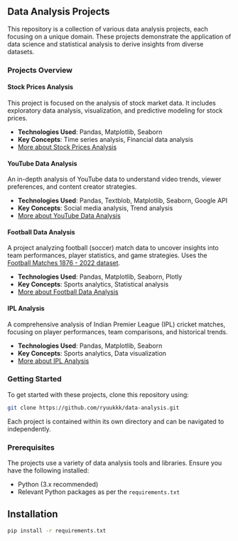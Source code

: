## Data Analysis Projects

This repository is a collection of various data analysis projects, each focusing on a unique domain. These projects demonstrate the application of data science and statistical analysis to derive insights from diverse datasets.

### Projects Overview

#### Stock Prices Analysis

This project is focused on the analysis of stock market data. It includes exploratory data analysis, visualization, and predictive modeling for stock prices.

- **Technologies Used**: Pandas, Matplotlib, Seaborn
- **Key Concepts**: Time series analysis, Financial data analysis
- [More about Stock Prices Analysis](./stock-prices-analysis)

#### YouTube Data Analysis

An in-depth analysis of YouTube data to understand video trends, viewer preferences, and content creator strategies.

- **Technologies Used**: Pandas, Textblob, Matplotlib, Seaborn, Google API
- **Key Concepts**: Social media analysis, Trend analysis
- [More about YouTube Data Analysis](./youtube-data-analysis)

#### Football Data Analysis

A project analyzing football (soccer) match data to uncover insights into team performances, player statistics, and game strategies. Uses the [Football Matches 1876 - 2022 dataset](https://www.kaggle.com/datasets/martj42/international-football-results-from-1872-to-2017).

- **Technologies Used**: Pandas, Matplotlib, Seaborn, Plotly
- **Key Concepts**: Sports analytics, Statistical analysis
- [More about Football Data Analysis](./football-data-analysis)

#### IPL Analysis

A comprehensive analysis of Indian Premier League (IPL) cricket matches, focusing on player performances, team comparisons, and historical trends.

- **Technologies Used**: Pandas, Matplotlib, Seaborn
- **Key Concepts**: Sports analytics, Data visualization
- [More about IPL Analysis](./ipl-analysis)

### Getting Started

To get started with these projects, clone this repository using:

```bash
git clone https://github.com/ryuukkk/data-analysis.git
```

Each project is contained within its own directory and can be navigated to independently.

### Prerequisites

The projects use a variety of data analysis tools and libraries. Ensure you have the following installed:

- Python (3.x recommended)
- Relevant Python packages as per the ``requirements.txt``

## Installation

```bash
pip install -r requirements.txt
```

